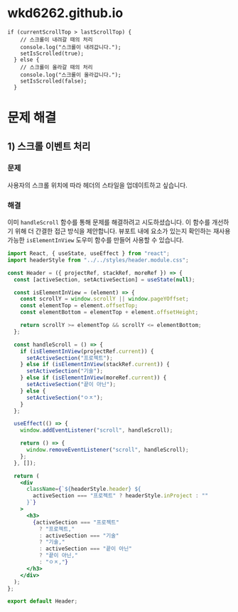 # wkd6262.github.io

    if (currentScrollTop > lastScrollTop) {
        // 스크롤이 내려갈 때의 처리
        console.log("스크롤이 내려갑니다.");
        setIsScrolled(true);
      } else {
        // 스크롤이 올라갈 때의 처리
        console.log("스크롤이 올라갑니다.");
        setIsScrolled(false);
      }

# <span id="문제해결">문제 해결</span>

## 1) 스크롤 이벤트 처리

### 문제
사용자의 스크롤 위치에 따라 헤더의 스타일을 업데이트하고 싶습니다.

### 해결
이미 `handleScroll` 함수를 통해 문제를 해결하려고 시도하셨습니다. 이 함수를 개선하기 위해 더 간결한 접근 방식을 제안합니다. 뷰포트 내에 요소가 있는지 확인하는 재사용 가능한 `isElementInView` 도우미 함수를 만들어 사용할 수 있습니다.

```jsx
import React, { useState, useEffect } from "react";
import headerStyle from "../../styles/header.module.css";

const Header = ({ projectRef, stackRef, moreRef }) => {
  const [activeSection, setActiveSection] = useState(null);

  const isElementInView = (element) => {
    const scrollY = window.scrollY || window.pageYOffset;
    const elementTop = element.offsetTop;
    const elementBottom = elementTop + element.offsetHeight;

    return scrollY >= elementTop && scrollY <= elementBottom;
  };

  const handleScroll = () => {
    if (isElementInView(projectRef.current)) {
      setActiveSection("프로젝트");
    } else if (isElementInView(stackRef.current)) {
      setActiveSection("기술");
    } else if (isElementInView(moreRef.current)) {
      setActiveSection("끝이 아닌");
    } else {
      setActiveSection("ㅇㅈ");
    }
  };

  useEffect(() => {
    window.addEventListener("scroll", handleScroll);

    return () => {
      window.removeEventListener("scroll", handleScroll);
    };
  }, []);

  return (
    <div
      className={`${headerStyle.header} ${
        activeSection === "프로젝트" ? headerStyle.inProject : ""
      }`}
    >
      <h3>
        {activeSection === "프로젝트"
          ? "프로젝트,"
          : activeSection === "기술"
          ? "기술,"
          : activeSection === "끝이 아닌"
          ? "끝이 아닌,"
          : "ㅇㅈ,"}
      </h3>
    </div>
  );
};

export default Header;
